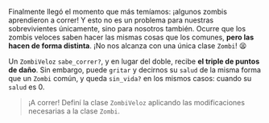 Finalmente llegó el momento que más temíamos: ¡algunos zombis aprendieron a correr! Y esto no es un problema para nuestras sobrevivientes únicamente, sino para nosotros también. Ocurre que los zombis veloces saben hacer las mismas cosas que los comunes, **pero las hacen de forma distinta**. ¡No nos alcanza con una única clase `Zombi`! :tired_face: 

Un `ZombiVeloz` `sabe_correr?`, y en lugar del doble, recibe **el triple de puntos de daño**. Sin embargo, puede `gritar` y decirnos su `salud` de la misma forma que un `Zombi` común, y queda `sin_vida?` en los mismos casos: cuando su `salud` es 0.

> ¡A correr! Definí la clase `ZombiVeloz` aplicando las modificaciones necesarias a la clase `Zombi`.